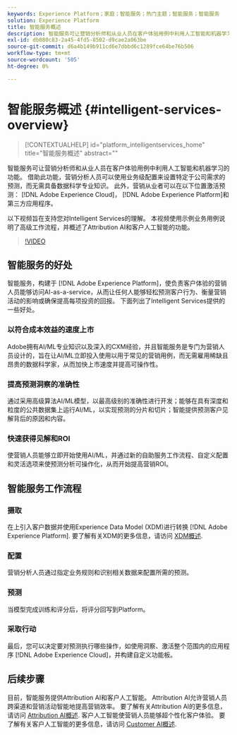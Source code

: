 ```yaml
---
keywords: Experience Platform；家庭；智能服务；热门主题；智能服务；智能服务
solution: Experience Platform
title: 智能服务概述
description: 智能服务可让营销分析师和从业人员在客户体验用例中利用人工智能和机器学习的功能。 借助此功能，营销分析人员可以使用业务级配置来设置特定于公司需求的预测，而无需具备数据科学专业知识。 此外，营销从业者可以在Adobe Experience Cloud、Adobe Experience Platform和第三方应用程序中激活预测。
exl-id: db080c83-2a45-4fd5-8502-d9cae2a063be
source-git-commit: d6a4b149b911cd6e7dbbd6c1289fce64be76b506
workflow-type: tm+mt
source-wordcount: '505'
ht-degree: 0%

---
```


# 智能服务概述 {#intelligent-services-overview}

>[!CONTEXTUALHELP]
>id="platform_intelligentservices_home"
>title="智能服务概述"
>abstract=""

智能服务可让营销分析师和从业人员在客户体验用例中利用人工智能和机器学习的功能。 借助此功能，营销分析人员可以使用业务级配置来设置特定于公司需求的预测，而无需具备数据科学专业知识。 此外，营销从业者可以在以下位置激活预测： [!DNL Adobe Experience Cloud]， [!DNL Adobe Experience Platform]和第三方应用程序。

以下视频旨在支持您对Intelligent Services的理解。 本视频使用示例业务用例说明了高级工作流程，并概述了Attribution AI和客户人工智能的功能。

>[!VIDEO](https://video.tv.adobe.com/v/32654?learn=on&quality=12)

## 智能服务的好处

智能服务，构建于 [!DNL Adobe Experience Platform]，使负责客户体验的营销人员能够访问AI-as-a-service，从而让任何人能够轻松预测客户行为、衡量营销活动的影响或确保提高每项投资的回报。 下面列出了Intelligent Services提供的一些好处。

### 以符合成本效益的速度上市

Adobe拥有AI/ML专业知识以及深入的CXM经验，并且智能服务是专门为营销人员设计的，旨在让AI/ML立即投入使用以用于常见的营销用例，而无需雇用稀缺且昂贵的数据科学家，从而加快上市速度并提高可操作性。

### 提高预测洞察的准确性

通过采用高级算法AI/ML模型，以最高级别的准确性进行开发；能够在具有深度和粒度的公共数据集上运行AI/ML，以实现预测的分片和切片；智能提供预测客户见解背后的原因和内容。

### 快速获得见解和ROI

使营销人员能够立即开始使用AI/ML，并通过新的自助服务工作流程、自定义配置和灵活选项来使预测分析可操作化，从而开始提高营销ROI。

## 智能服务工作流程

### 摄取

在上引入客户数据并使用Experience Data Model (XDM)进行转换 [!DNL Adobe Experience Platform]. 要了解有关XDM的更多信息，请访问 [XDM概述](../xdm/home.md).

### 配置

营销分析人员通过指定业务规则和识别相关数据来配置所需的预测。

### 预测

当模型完成训练和评分后，将评分回写到Platform。

### 采取行动

最后，您可以决定要对预测执行哪些操作，如使用洞察、激活整个范围内的应用程序 [!DNL Adobe Experience Cloud]，并构建自定义功能板。

## 后续步骤

目前，智能服务提供Attribution AI和客户人工智能。 Attribution AI允许营销人员跨渠道和营销活动智能地提高营销效率。 要了解有关Attribution AI的更多信息，请访问 [Attribution AI概述](./attribution-ai/overview.md). 客户人工智能使营销人员能够超个性化客户体验。 要了解有关客户人工智能的更多信息，请访问 [Customer AI概述](./customer-ai/overview.md).
